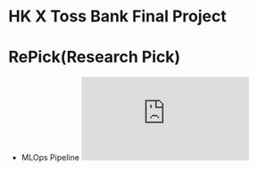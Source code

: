 # HK X Toss Bank Final Project 
# RePick(Research Pick)

- MLOps Pipeline
![Pipeline](https://github.com/user-attachments/files/18191262/3-10.pdf)
